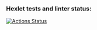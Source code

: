 ### Hexlet tests and linter status:
[![Actions Status](https://github.com/alisa-matveeva/qa-engineer-project-85/actions/workflows/hexlet-check.yml/badge.svg)](https://github.com/alisa-matveeva/qa-engineer-project-85/actions)